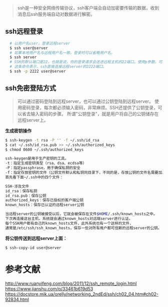 > ssh是一种安全网络传输协议，ssh客户端会自动加密要传输的数据，收到消息后ssh服务端自动对数据进行解密。

## ssh远程登录

```bash
  # 以用户名user，登录远程server
  $ ssh user@server
  # 如果本地用户名与远程用户名一致，登录时可以省略用户名。
  $ ssh server
  # SSH的默认端口是22，也就是说，你的登录请求会送进远程主机的22端口。使用p参数，可以修改这个端口。
  # 这条命令表示，ssh直接连接远程server的2222端口。
  $ ssh -p 2222 user@server
```

## ssh免密登陆方式

> 可以通过密码登陆到远程server，也可以通过公钥登陆到远程server。
> 使用密码登录，每次都必须输入密码，非常麻烦。SSH还提供了公钥登录，可以省去输入密码的步骤。
> 所谓"公钥登录"，就是用户将自己的公钥储存在远程server上。

**生成密钥操作**

```bash
$ ssh-keygen -t rsa -P '' -f ~/.ssh/id_rsa
$ cat ~/.ssh/id_rsa.pub >> ~/.ssh/authorized_keys
$ chmod 0600 ~/.ssh/authorized_keys

ssh-keygen是用于生产密钥的工具。
-t：指定生成密钥类型（rsa、dsa、ecdsa等）
-P：指定passphrase，用于确保私钥的安全
-f：指定存放密钥的文件（公钥文件默认和私钥同目录下，不同的是，存放公钥的文件名需要加上后缀.pub）
首先看下面~/.ssh中的四个文件：

SSH-涉及文件
id_rsa：保存私钥
id_rsa.pub：保存公钥
authorized_keys：保存已授权的客户端公钥
known_hosts：保存已认证的远程server公钥

当远程server的公钥被接受以后，它就会被保存在文件$HOME/.ssh/known_hosts之中。
下次再连接这台主机，系统就会通过known_hosts对远端server进行认证。
每个SSH用户都有自己的known_hosts文件，此外系统也有一个这样的文件，
通常是/etc/ssh/ssh_known_hosts，保存一些对所有用户都可信赖的远程server的公钥。
```

**将公钥传送到远程server上面：**

```bash
$ ssh-copy-id user@server
```

# 参考文献
http://www.ruanyifeng.com/blog/2011/12/ssh_remote_login.html
https://www.jianshu.com/p/33461b619d53
https://docstore.mik.ua/orelly/networking_2ndEd/ssh/ch02_04.htm#ch02-92834.html
